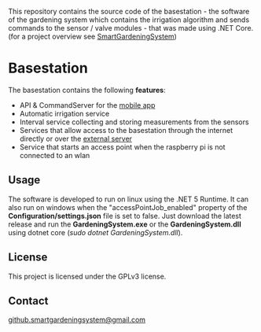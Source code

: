 This repository contains the source code of the basestation - the software of the gardening system which contains the irrigation algorithm and sends commands to the sensor / valve modules - that was made using .NET Core. (for a project overview see [SmartGardeningSystem](https://github.com/Bernd-H/DA_SmartGardeningSystem))

# Basestation
The basestation contains the following <b>features</b>:
- API & CommandServer for the [mobile app](https://github.com/Bernd-H/DA_SmartGardeningSystem_MobileApp)
- Automatic irrigation service
- Interval service collecting and storing measurements from the sensors
- Services that allow access to the basestation through the internet directly or over the [external server](https://github.com/Bernd-H/DA_GardeningSystem_ExternalServer)
- Service that starts an access point when the raspberry pi is not connected to an wlan

## Usage
The software is developed to run on linux using the .NET 5 Runtime. It can also run on windows when the "accessPointJob_enabled" property of the <b>Configuration/settings.json</b> file is set to false. Just download the latest release and run the <b>GardeningSystem.exe</b> or the <b>GardeningSystem.dll</b> using dotnet core (<i>sudo dotnet GardeningSystem.dll</i>).

## License
This project is licensed under the GPLv3 license.

## Contact
github.smartgardeningsystem@gmail.com
